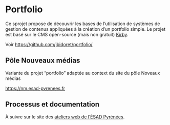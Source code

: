 # Portfolio

Ce sprojet propose de découvrir les bases de l’utilisation de systèmes de gestion de contenus appliquées à la création d’un portfolio simple. Le projet est basé sur le CMS open-source (mais non gratuit) [Kirby](https://getkirby.com/).

Voir https://github.com/jbidoret/portfolio/

## Pôle Nouveaux médias

Variante du projet “portfolio” adaptée au context du site du pôle Noveaux médias

https://nm.esad-pyrenees.fr

## Processus et documentation

À suivre sur le site des [ateliers web de l’ÉSAD Pyrénées](https://ateliers.esad-pyrenees.fr/web/pages/projets/portfolio).
